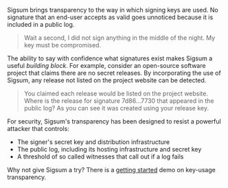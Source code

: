 Sigsum brings transparency to the way in which signing keys are used.  No
signature that an end-user accepts as valid goes unnoticed because it is
included in a public log.

> Wait a second, I did not sign anything in the middle of the night.  My key
> must be compromised.

The ability to say with confidence what signatures exist makes Sigsum a useful
_building block_.  For example, consider an open-source software project that
claims there are no secret releases.  By incorporating the use of Sigsum, any
release not listed on the project website can be detected.

> You claimed each release would be listed on the project website.  Where is the
> release for signature 7d86...7730 that appeared in the public log?  As you can
> see it was created using your release key.

For security, Sigsum's transparency has been designed to resist a powerful
attacker that controls:

  - The signer's secret key and distribution infrastructure
  - The public log, including its hosting infrastructure and secret key
  - A threshold of so called witnesses that call out if a log fails

Why not give Sigsum a try?  There is a [getting started](/getting-started) demo
on key-usage transparency.

